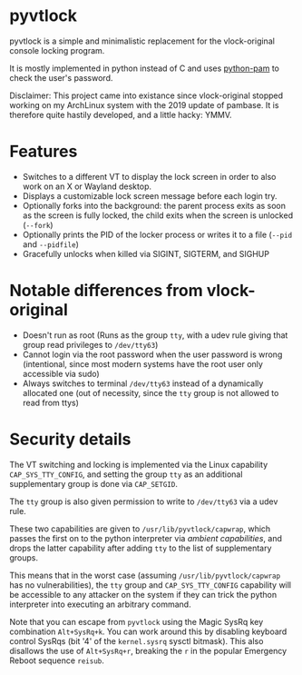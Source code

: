 # pyvtlock

pyvtlock is a simple and minimalistic replacement for the vlock-original console
locking program.

It is mostly implemented in python instead of C and uses
[python-pam](https://pypi.org/project/python-pam/) to check the user's password.

Disclaimer: This project came into existance since vlock-original stopped
working on my ArchLinux system with the 2019 update of pambase. It is therefore
quite hastily developed, and a little hacky: YMMV.

# Features

- Switches to a different VT to display the lock screen in order to also work
  on an X or Wayland desktop.
- Displays a customizable lock screen message before each login try.
- Optionally forks into the background: the parent process exits as soon as the
  screen is fully locked, the child exits when the screen is unlocked (`--fork`)
- Optionally prints the PID of the locker process or writes it to a file (`--pid`
  and `--pidfile`)
- Gracefully unlocks when killed via SIGINT, SIGTERM, and SIGHUP

# Notable differences from vlock-original

- Doesn't run as root (Runs as the group `tty`, with a udev rule giving that
  group read privileges to `/dev/tty63`)
- Cannot login via the root password when the user password is wrong
  (intentional, since most modern systems have the root user only accessible via
  sudo)
- Always switches to terminal `/dev/tty63` instead of a dynamically allocated
  one (out of necessity, since the `tty` group is not allowed to read from ttys)

# Security details

The VT switching and locking is implemented via the Linux capability
`CAP_SYS_TTY_CONFIG`, and setting the group `tty` as an additional supplementary
group is done via `CAP_SETGID`.

The `tty` group is also given permission to write to `/dev/tty63` via a udev
rule.

These two capabilities are given to `/usr/lib/pyvtlock/capwrap`, which passes
the first on to the python interpreter via _ambient capabilities_, and drops the
latter capability after adding `tty` to the list of supplementary groups.

This means that in the worst case (assuming `/usr/lib/pyvtlock/capwrap` has no
vulnerabilities), the `tty` group and `CAP_SYS_TTY_CONFIG` capability will be
accessible to any attacker on the system if they can trick the python
interpreter into executing an arbitrary command.

Note that you can escape from `pyvtlock` using the Magic SysRq key combination
`Alt+SysRq+k`. You can work around this by disabling keyboard control SysRqs
(bit '4' of the `kernel.sysrq` sysctl bitmask). This also disallows the use of
`Alt+SysRq+r`, breaking the `r` in the popular Emergency Reboot sequence
`reisub`.

